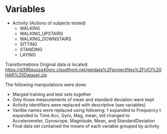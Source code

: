 # Variables 
- Activity (Actions of subjects tested) 
  - WALKING
  - WALKING_UPSTAIRS 
  - WALKING_DOWNSTAIRS 
  - SITTING
  - STANDING
  - LAYING

Transformations 
Original data is located: https://d396qusza40orc.cloudfront.net/getdata%2Fprojectfiles%2FUCI%20HAR%20Dataset.zip

The following manipulations were done: 
  - Marged training and test sets together 
  - Only those measurements of mean and standard deviation were kept
  - Activity identifiers were replaced with descriptive (see variables) 
  - Varible names were replaced using following: 
      f expanded to Frequency 
      t expanded to Time 
      Acc, Gyro, Mag, mean, std changed to Accelerometer, Gyroscope, Magnitude, Mean, and StandardDeviation
  - Final data set contained the means of each variable grouped by activity 
